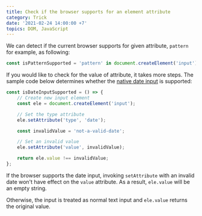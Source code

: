```yaml
---
title: Check if the browser supports for an element attribute
category: Trick
date: '2021-02-24 14:00:00 +7'
topics: DOM, JavaScript
---
```


We can detect if the current browser supports for given attribute, `pattern` for example, as following:

```js
const isPatternSupported = 'pattern' in document.createElement('input');
```

If you would like to check for the value of attribute, it takes more steps. The sample code below determines whether the [native date input](https://htmldom.dev/check-if-the-native-date-input-is-supported) is supported:

```js
const isDateInputSupported = () => {
    // Create new input element
    const ele = document.createElement('input');

    // Set the type attribute
    ele.setAttribute('type', 'date');

    const invalidValue = 'not-a-valid-date';

    // Set an invalid value
    ele.setAttribute('value', invalidValue);

    return ele.value !== invalidValue;
};
```

If the browser supports the date input, invoking `setAttribute` with an invalid date won't have effect on the `value` attribute. As a result, `ele.value` will be an empty string.

Otherwise, the input is treated as normal text input and `ele.value` returns the original value.
